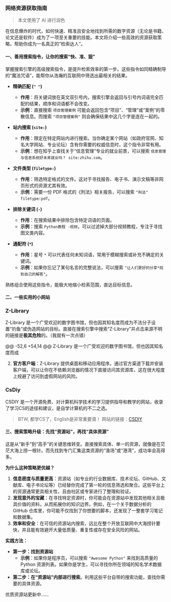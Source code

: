 ### 网络资源获取指南

> 本文使用了 AI 进行润色

在信息爆炸的时代，如何快速、精准且安全地找到所需的数字资源（无论是书籍、论文还是软件）成为了一项至关重要的技能。本文将介绍一些高效的资源获取策略，帮助你成为一名真正的“检索达人”。

#### 一、善用搜索指令，让你的搜索“快、准、狠”

掌握搜索引擎的高级搜索指令，是提升检索效率的第一步。这些指令如同精确制导的“魔法咒语”，能帮你从浩瀚的互联网中筛选出最相关的结果。

- **精确匹配 (`" "`)**
    - **作用**：将关键词放在英文双引号内，搜索引擎会返回与引号内词语完全匹配的结果，顺序和词语都不会改变。
    - **示例**：直接搜索 `项目管理案例` 可能会返回包含“项目”、“管理”或“案例”的零散信息。而搜索 `"项目管理案例"` 则会确保结果中这几个字是连在一起的。

- **站内搜索 (`site:`)**
    - **作用**：限定在特定网站内进行搜索。当你确定某个网站（如政府官网、知名大学网站、专业论坛）含有你需要的权威信息时，这个指令非常有用。
    - **示例**：想在知乎上查找关于“信息管理”专业的就业前景，可以搜索 `信息管理与信息系统好未来就业吗？ site:zhihu.com`。

- **文件类型 (`filetype:`)**
    - **作用**：筛选特定格式的文件。这对于寻找报告、电子书、演示文稿等非网页形式的资源尤其有效。
    - **示例**：需要一份 PDF 格式的《刑法》相关报告，可以搜索 `"刑法" filetype:pdf`。

- **排除关键词 (`-`)**
    - **作用**：在搜索结果中排除包含特定词语的页面。
    - **示例**：搜索 `Python教程 -视频`，可以过滤掉大部分视频教程，专注于寻找图文类内容。

- **通配符 (`*`)**
    - **作用**：星号 `*` 可以代表任何未知词语，常用于模糊搜索或补充不确定的关键词。
    - **示例**：如果你忘记了某句名言的完整说法，可以搜索 `"让人们更好的分享*找到自己的解答"`。

熟练组合使用这些指令，能极大地缩小检索范围，直达目标信息。

#### 二、一些实用的小网站

### Z-Library

Z-Library 是一个广受欢迎的数字图书馆，但也因其知名度而成为不法分子设置“钓鱼”或伪造网站的目标。直接在搜索引擎中搜索“Z-Library”并点击来源不明的链接是**极其危险**的。（我就有一次点错）

@@ -52,6 +54,14 @@ Z-Library 是一个广受欢迎的数字图书馆，但也因其知名度而成

2.  **官方客户端**：Z-Library 提供桌面和移动应用程序。通过官方渠道下载并安装客户端，可以让你在不依赖浏览器的情况下直接访问其资源库，这在很大程度上规避了访问到虚假网站的风险。

### CsDiy

CSDIY 是一个开源免费、对计算机科学技术的学习提供指导和教学的网站，收录了学习CS的途径和建议，是自学计算机的不二之选。

> BTW, 都学CS了，English是非常重要滴！
网站的链接：[CSDIY](https://csdiy.wiki/)

#### 三、搜索策略升级：先找“资源站”，再找“具体资源”

这是从“新手”到“高手”的关键思维转变。直接搜索具体、单一的资源，就像是在茫茫大海上捞一根针。而先找到专门汇集这类资源的“渔场”或“港湾”，成功率会高得多。

**为什么这种策略更优越？**

1.  **信息密度与质量更高**：资源站（如专业的行业数据库、技术论坛、GitHub、文献库、电子书论坛等）已经替你完成了第一轮的信息筛选和聚合。这些平台上的资源通常更具相关性，且由社区或专家进行了整理和验证。
2.  **发现意外的宝藏**：在寻找特定资源时，你可能会在资源站中发现其他相关且极具价值的资料，从而拓展你的知识边界。例如，在一个关于数据分析的 GitHub 仓库里，你可能不仅找到了你想要的脚本，还发现了一整套学习笔记和数据集。
3.  **效率和安全**：在可信的资源站内搜索，远比在整个开放互联网中大海捞针要快，并且能有效避开大量低质量、重复性或存在安全风险的网站。

**实践方法：**

- **第一步：找到资源站**
    - **示例**：如果你是程序员，可以搜索 `"Awesome Python"` 来找到高质量的 Python 资源列表。如果你是学生，可以寻找你所在领域的知名学术数据库或论坛。
- **第二步：在“资源站”内部进行搜索**。利用这些平台自带的搜索功能，查找你需要的具体资源。

优质资源站更新中……
